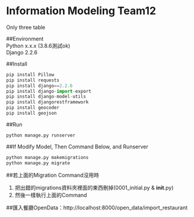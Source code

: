 # Information Modeling Team12
Only three table

##Environment
<br>
Python x.x.x (3.8.6測試ok)
<br>
Django 2.2.6

##Install
```Python
pip install Pillow
pip install requests
pip install django==2.2.6
pip install django-import-export
pip install django-model-utils
pip install djangorestframework
pip install geocoder
pip install geojson
```

##Run
```Python
python manage.py runserver
```

##If Modify Model, Then Command Below, and Runserver
```Python
python manage.py makemigrations
python manage.py migrate
```

##若上面的Migration Command沒用時
1. 把出錯的migrations資料夾裡面的東西刪掉(0001_initial.py & __init__.py)
2. 然後一樣執行上面的Command

##匯入餐廳OpenData：http://localhost:8000/open_data/import_restaurant


